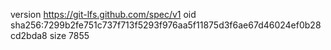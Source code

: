 version https://git-lfs.github.com/spec/v1
oid sha256:7299b2fe751c737f713f5293f976aa5f11875d3f6ae67d46024ef0b28cd2bda8
size 7855
